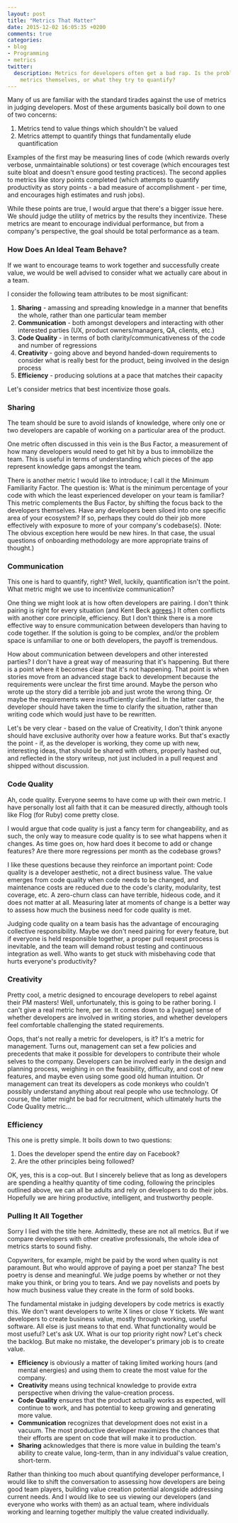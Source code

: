 ```yaml
---
layout: post
title: "Metrics That Matter"
date: 2015-12-02 16:05:35 +0200
comments: true
categories:
- blog
- Programming
- metrics
twitter:
  description: Metrics for developers often get a bad rap. Is the problem the
    metrics themselves, or what they try to quantify?
---
```


Many of us are familiar with the standard tirades against the use of metrics in
judging developers.  Most of these arguments basically boil down to one of two
concerns:

1. Metrics tend to value things which shouldn't be valued
1. Metrics attempt to quantify things that fundamentally elude quantification

Examples of the first may be measuring lines of code (which rewards overly
verbose, unmaintainable solutions) or test coverage (which encourages test suite
bloat and doesn't ensure good testing practices).  The second applies to metrics
like story points completed (which attempts to quantify productivity as story
points - a bad measure of accomplishment - per time, and encourages high
estimates and rush jobs).

While these points are true, I would argue that there's a bigger issue here.
We should judge the utility of metrics by the results they incentivize.  These
metrics are meant to encourage individual performance, but from a company's
perspective, the goal should be total performance as a team.

<!-- more -->

### How Does An Ideal Team Behave?

If we want to encourage teams to work together and successfully create value, we
would be well advised to consider what we actually care about in a team.

I consider the following team attributes to be most significant:

1. **Sharing** - amassing and spreading knowledge in a manner that benefits the
whole, rather than one particular team member
1. **Communication** - both amongst developers and interacting with other interested
parties (UX, product owners/managers, QA, clients, etc.)
1. **Code Quality** - in terms of both clarity/communicativeness of the code and
number of regressions
1. **Creativity** - going above and beyond handed-down requirements to consider what
is really best for the product, being involved in the design process
1. **Efficiency** - producing solutions at a pace that matches their capacity

Let's consider metrics that best incentivize those goals.

### Sharing

The team should be sure to avoid islands of knowledge, where only one or two
developers are capable of working on a particular area of the product.

One metric often discussed in this vein is the Bus Factor, a measurement of how
many developers would need to get hit by a bus to immobilize the team.  This is
useful in terms of understanding which pieces of the app represent knowledge
gaps amongst the team.

There is another metric I would like to introduce; I call it the Minimum
Familiarity Factor.  The question is: What is the minimum percentage of your
code with which the least experienced developer on your team is familiar?  This
metric complements the Bus Factor, by shifting the focus back to the developers
themselves.  Have any developers been siloed into one specific area of your
ecosystem?  If so, perhaps they could do their job more effectively with
exposure to more of your company's codebase(s).  (Note: The obvious exception
here would be new hires.  In that case, the usual questions of onboarding
methodology are more appropriate trains of thought.)

### Communication

This one is hard to quantify, right?  Well, luckily, quantification isn't the
point.  What metric might we use to incentivize communication?

One thing we might look at is how often developers are pairing.  I don't think
pairing is right for every situation (and Kent Beck
[agrees][Kent Beck on pairing].)  It often conflicts with another core
principle, efficiency.  But I don't think there is a more effective way to
ensure communication between developers than having to code together.  If the
solution is going to be complex, and/or the problem space is unfamiliar to one
or both developers, the payoff is tremendous.

How about communication between developers and other interested parties?  I
don't have a great way of measuring that it's happening.  But there is a point
where it becomes clear that it's not happening.  That point is when stories move
from an advanced stage back to development because the requirements were unclear
the first time around.  Maybe the person who wrote up the story did a terrible
job and just wrote the wrong thing.  Or maybe the requirements were
insufficiently clarified.  In the latter case, the developer should have taken
the time to clarify the situation, rather than writing code which would just
have to be rewritten.

Let's be very clear - based on the value of Creativity, I don't think anyone
should have exclusive authority over how a feature works.  But that's exactly
the point - if, as the developer is working, they come up with new, interesting
ideas, that should be shared with others, properly hashed out, and reflected in
the story writeup, not just included in a pull request and shipped without
discussion.

### Code Quality

Ah, code quality.  Everyone seems to have come up with their own metric.  I have
personally lost all faith that it can be measured directly, although tools like
Flog (for Ruby) come pretty close.

I would argue that code quality is just a fancy term for changeability, and as
such, the only way to measure code quality is to see what happens when it
changes.  As time goes on, how hard does it become to add or change features?
Are there more regressions per month as the codebase grows?

I like these questions because they reinforce an important point: Code quality
is a developer aesthetic, not a direct business value.  The value emerges from
code quality when code needs to be changed, and maintenance costs are reduced
due to the code's clarity, modularity, test coverage, etc.  A zero-churn class
can have terrible, hideous code, and it does not matter at all.  Measuring later
at moments of change is a better way to assess how much the business need for
code quality is met.

Judging code quality on a team basis has the advantage of encouraging collective
responsibility.  Maybe we don't need pairing for every feature, but if everyone
is held responsible together, a proper pull request process is inevitable, and
the team will demand robust testing and continuous integration as well.  Who
wants to get stuck with misbehaving code that hurts everyone's productivity?

### Creativity

Pretty cool, a metric designed to encourage developers to rebel against their PM
masters!  Well, unfortunately, this is going to be rather boring.  I can't give
a real metric here, per se.  It comes down to a [vague] sense of whether
developers are involved in writing stories, and whether developers feel
comfortable challenging the stated requirements.

Oops, that's not really a metric for developers, is it?  It's a metric for
management.  Turns out, management can set a few policies and precedents that
make it possible for developers to contribute their whole selves to the company.
Developers can be involved early in the design and planning process, weighing in
on the feasibility, difficulty, and cost of new features, and maybe even using
some good old human intuition.  Or management can treat its developers as code
monkeys who couldn't possibly understand anything about real people who use
technology.  Of course, the latter might be bad for recruitment, which
ultimately hurts the Code Quality metric...

### Efficiency

This one is pretty simple.  It boils down to two questions:

1. Does the developer spend the entire day on Facebook?
2. Are the other principles being followed?

OK, yes, this is a cop-out.  But I sincerely believe that as long as developers
are spending a healthy quantity of time coding, following the principles
outlined above, we can all be adults and rely on developers to do their jobs.
Hopefully we are hiring productive, intelligent, and trustworthy people.

### Pulling It All Together

Sorry I lied with the title here.  Admittedly, these are not all metrics.  But
if we compare developers with other creative professionals, the whole idea of
metrics starts to sound fishy.

Copywriters, for example, might be paid by the word when quality is not
paramount.  But who would approve of paying a poet per stanza?  The best poetry
is dense and meaningful.  We judge poems by whether or not they make you think,
or bring you to tears.  And we pay novelists and poets by how much business
value they create in the form of sold books.

The fundamental mistake in judging developers by code metrics is exactly this.
We don't want developers to write X lines or close Y tickets.  We want
developers to create business value, mostly through working, useful software.
All else is just means to that end.  What functionality would be most useful?
Let's ask UX.  What is our top priority right now?  Let's check the backlog.
But make no mistake, the developer's primary job is to create value.

* **Efficiency** is obviously a matter of taking limited working hours (and
mental energies) and using them to create the most value for the company.
* **Creativity** means using technical knowledge to provide extra perspective
when driving the value-creation process.
* **Code Quality** ensures that the product actually works as expected, will
continue to work, and has potential to keep growing and generating more value.
* **Communication** recognizes that development does not exist in a vacuum.  The
most productive developer maximizes the chances that their efforts are spent on
code that will make it to production.
* **Sharing** acknowledges that there is more value in building the team's
ability to create value, long-term, than in any individual's value creation,
short-term.

Rather than thinking too much about quantifying developer performance, I would
like to shift the conversation to assessing how developers are being good team
players, building value creation potential alongside addressing current needs.
And I would like to see us viewing our developers (and everyone who works with
them) as an actual team, where individuals working and learning together
multiply the value created individually.

[Kent Beck on pairing]: https://www.quora.com/Is-pair-programming-worth-the-trade-off-in-engineering-resources/answer/Kent-Beck
